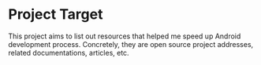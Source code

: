 # Project Target
This project aims to list out resources that helped me speed up Android development process. Concretely, they are open source project addresses, related documentations, articles, etc.